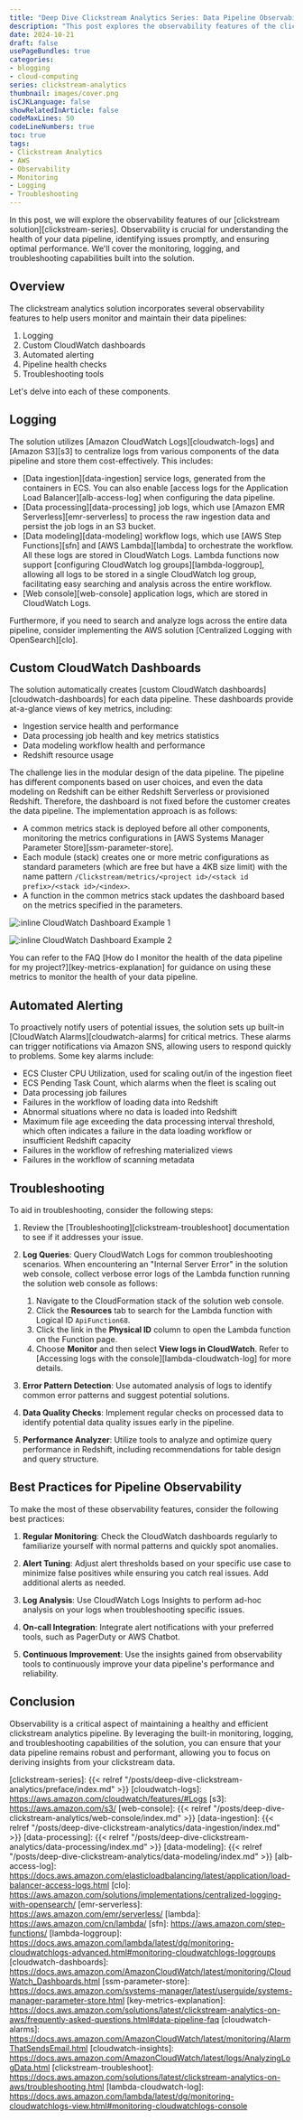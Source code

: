 ```yaml
---
title: "Deep Dive Clickstream Analytics Series: Data Pipeline Observability"
description: "This post explores the observability features of the clickstream analytics solution, covering monitoring, logging, and troubleshooting capabilities to ensure pipeline health and performance."
date: 2024-10-21
draft: false
usePageBundles: true
categories:
- blogging
- cloud-computing
series: clickstream-analytics
thumbnail: images/cover.png
isCJKLanguage: false
showRelatedInArticle: false
codeMaxLines: 50
codeLineNumbers: true
toc: true
tags:
- Clickstream Analytics
- AWS
- Observability
- Monitoring
- Logging
- Troubleshooting
---
```


In this post, we will explore the observability features of our [clickstream solution][clickstream-series]. Observability is crucial for understanding the health of your data pipeline, identifying issues promptly, and ensuring optimal performance. We'll cover the monitoring, logging, and troubleshooting capabilities built into the solution.

## Overview

The clickstream analytics solution incorporates several observability features to help users monitor and maintain their data pipelines:

1. Logging
2. Custom CloudWatch dashboards
3. Automated alerting
4. Pipeline health checks
5. Troubleshooting tools

Let's delve into each of these components.

## Logging

The solution utilizes [Amazon CloudWatch Logs][cloudwatch-logs] and [Amazon S3][s3] to centralize logs from various components of the data pipeline and store them cost-effectively. This includes:

- [Data ingestion][data-ingestion] service logs, generated from the containers in ECS. You can also enable [access logs for the Application Load Balancer][alb-access-log] when configuring the data pipeline.
- [Data processing][data-processing] job logs, which use [Amazon EMR Serverless][emr-serverless] to process the raw ingestion data and persist the job logs in an S3 bucket.
- [Data modeling][data-modeling] workflow logs, which use [AWS Step Functions][sfn] and [AWS Lambda][lambda] to orchestrate the workflow. All these logs are stored in CloudWatch Logs. Lambda functions now support [configuring CloudWatch log groups][lambda-loggroup], allowing all logs to be stored in a single CloudWatch log group, facilitating easy searching and analysis across the entire workflow.
- [Web console][web-console] application logs, which are stored in CloudWatch Logs.

Furthermore, if you need to search and analyze logs across the entire data pipeline, consider implementing the AWS solution [Centralized Logging with OpenSearch][clo].

## Custom CloudWatch Dashboards

The solution automatically creates [custom CloudWatch dashboards][cloudwatch-dashboards] for each data pipeline. These dashboards provide at-a-glance views of key metrics, including:

- Ingestion service health and performance
- Data processing job health and key metrics statistics
- Data modeling workflow health and performance
- Redshift resource usage

The challenge lies in the modular design of the data pipeline. The pipeline has different components based on user choices, and even the data modeling on Redshift can be either Redshift Serverless or provisioned Redshift. Therefore, the dashboard is not fixed before the customer creates the data pipeline. The implementation approach is as follows:

- A common metrics stack is deployed before all other components, monitoring the metrics configurations in [AWS Systems Manager Parameter Store][ssm-parameter-store].
- Each module (stack) creates one or more metric configurations as standard parameters (which are free but have a 4KB size limit) with the name pattern `/Clickstream/metrics/<project id>/<stack id prefix>/<stack id>/<index>`.
- A function in the common metrics stack updates the dashboard based on the metrics specified in the parameters.

![:inline CloudWatch Dashboard Example 1](./images/cloudwatch-dashboard-kds-redshift-serverless.png "Figure 1: Example CloudWatch Dashboard for the Data Pipeline with KDS as sink, enabling data processing and data modeling with Redshift Serverless")

![:inline CloudWatch Dashboard Example 2](./images/cloudwatch-dashboard-msk.png "Figure 2: Example CloudWatch Dashboard for the Data Pipeline with MSK as sink, enabling data processing only")

You can refer to the FAQ [How do I monitor the health of the data pipeline for my project?][key-metrics-explanation] for guidance on using these metrics to monitor the health of your data pipeline.

## Automated Alerting

To proactively notify users of potential issues, the solution sets up built-in [CloudWatch Alarms][cloudwatch-alarms] for critical metrics. These alarms can trigger notifications via Amazon SNS, allowing users to respond quickly to problems. Some key alarms include:

- ECS Cluster CPU Utilization, used for scaling out/in of the ingestion fleet
- ECS Pending Task Count, which alarms when the fleet is scaling out
- Data processing job failures
- Failures in the workflow of loading data into Redshift
- Abnormal situations where no data is loaded into Redshift
- Maximum file age exceeding the data processing interval threshold, which often indicates a failure in the data loading workflow or insufficient Redshift capacity
- Failures in the workflow of refreshing materialized views
- Failures in the workflow of scanning metadata

## Troubleshooting

To aid in troubleshooting, consider the following steps:

1. Review the [Troubleshooting][clickstream-troubleshoot] documentation to see if it addresses your issue.

2. **Log Queries**: Query CloudWatch Logs for common troubleshooting scenarios. When encountering an "Internal Server Error" in the solution web console, collect verbose error logs of the Lambda function running the solution web console as follows:
      1. Navigate to the CloudFormation stack of the solution web console.
      2. Click the **Resources** tab to search for the Lambda function with Logical ID `ApiFunction68`.
      3. Click the link in the **Physical ID** column to open the Lambda function on the Function page.
      4. Choose **Monitor** and then select **View logs in CloudWatch**. Refer to [Accessing logs with the console][lambda-cloudwatch-log] for more details.

3. **Error Pattern Detection**: Use automated analysis of logs to identify common error patterns and suggest potential solutions.

4. **Data Quality Checks**: Implement regular checks on processed data to identify potential data quality issues early in the pipeline.

5. **Performance Analyzer**: Utilize tools to analyze and optimize query performance in Redshift, including recommendations for table design and query structure.

## Best Practices for Pipeline Observability

To make the most of these observability features, consider the following best practices:

1. **Regular Monitoring**: Check the CloudWatch dashboards regularly to familiarize yourself with normal patterns and quickly spot anomalies.

2. **Alert Tuning**: Adjust alert thresholds based on your specific use case to minimize false positives while ensuring you catch real issues. Add additional alerts as needed.

3. **Log Analysis**: Use CloudWatch Logs Insights to perform ad-hoc analysis on your logs when troubleshooting specific issues.

4. **On-call Integration**: Integrate alert notifications with your preferred tools, such as PagerDuty or AWS Chatbot.

5. **Continuous Improvement**: Use the insights gained from observability tools to continuously improve your data pipeline's performance and reliability.

## Conclusion

Observability is a critical aspect of maintaining a healthy and efficient clickstream analytics pipeline. By leveraging the built-in monitoring, logging, and troubleshooting capabilities of the solution, you can ensure that your data pipeline remains robust and performant, allowing you to focus on deriving insights from your clickstream data.

[clickstream-series]: {{< relref "/posts/deep-dive-clickstream-analytics/preface/index.md" >}}
[cloudwatch-logs]: https://aws.amazon.com/cloudwatch/features/#Logs
[s3]: https://aws.amazon.com/s3/
[web-console]: {{< relref "/posts/deep-dive-clickstream-analytics/web-console/index.md" >}}
[data-ingestion]: {{< relref "/posts/deep-dive-clickstream-analytics/data-ingestion/index.md" >}}
[data-processing]: {{< relref "/posts/deep-dive-clickstream-analytics/data-processing/index.md" >}}
[data-modeling]: {{< relref "/posts/deep-dive-clickstream-analytics/data-modeling/index.md" >}}
[alb-access-log]: https://docs.aws.amazon.com/elasticloadbalancing/latest/application/load-balancer-access-logs.html
[clo]: https://aws.amazon.com/solutions/implementations/centralized-logging-with-opensearch/
[emr-serverless]: https://aws.amazon.com/emr/serverless/
[lambda]: https://aws.amazon.com/cn/lambda/
[sfn]: https://aws.amazon.com/step-functions/
[lambda-loggroup]: https://docs.aws.amazon.com/lambda/latest/dg/monitoring-cloudwatchlogs-advanced.html#monitoring-cloudwatchlogs-loggroups
[cloudwatch-dashboards]: https://docs.aws.amazon.com/AmazonCloudWatch/latest/monitoring/CloudWatch_Dashboards.html
[ssm-parameter-store]: https://docs.aws.amazon.com/systems-manager/latest/userguide/systems-manager-parameter-store.html
[key-metrics-explanation]: https://docs.aws.amazon.com/solutions/latest/clickstream-analytics-on-aws/frequently-asked-questions.html#data-pipeline-faq
[cloudwatch-alarms]: https://docs.aws.amazon.com/AmazonCloudWatch/latest/monitoring/AlarmThatSendsEmail.html
[cloudwatch-insights]: https://docs.aws.amazon.com/AmazonCloudWatch/latest/logs/AnalyzingLogData.html
[clickstream-troubleshoot]: https://docs.aws.amazon.com/solutions/latest/clickstream-analytics-on-aws/troubleshooting.html
[lambda-cloudwatch-log]: https://docs.aws.amazon.com/lambda/latest/dg/monitoring-cloudwatchlogs-view.html#monitoring-cloudwatchlogs-console